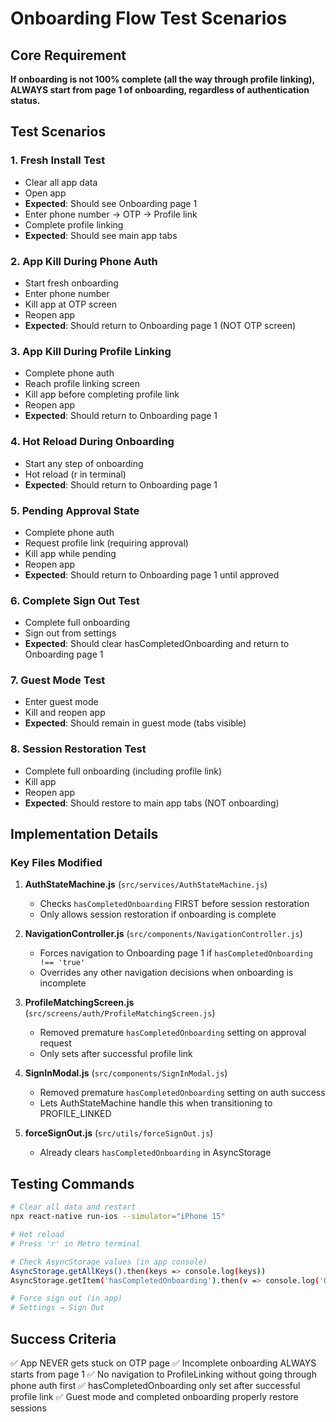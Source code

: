 # Onboarding Flow Test Scenarios

## Core Requirement
**If onboarding is not 100% complete (all the way through profile linking), ALWAYS start from page 1 of onboarding, regardless of authentication status.**

## Test Scenarios

### 1. Fresh Install Test
- Clear all app data
- Open app
- **Expected**: Should see Onboarding page 1
- Enter phone number → OTP → Profile link
- Complete profile linking
- **Expected**: Should see main app tabs

### 2. App Kill During Phone Auth
- Start fresh onboarding
- Enter phone number
- Kill app at OTP screen
- Reopen app
- **Expected**: Should return to Onboarding page 1 (NOT OTP screen)

### 3. App Kill During Profile Linking
- Complete phone auth
- Reach profile linking screen
- Kill app before completing profile link
- Reopen app
- **Expected**: Should return to Onboarding page 1

### 4. Hot Reload During Onboarding
- Start any step of onboarding
- Hot reload (r in terminal)
- **Expected**: Should return to Onboarding page 1

### 5. Pending Approval State
- Complete phone auth
- Request profile link (requiring approval)
- Kill app while pending
- Reopen app
- **Expected**: Should return to Onboarding page 1 until approved

### 6. Complete Sign Out Test
- Complete full onboarding
- Sign out from settings
- **Expected**: Should clear hasCompletedOnboarding and return to Onboarding page 1

### 7. Guest Mode Test
- Enter guest mode
- Kill and reopen app
- **Expected**: Should remain in guest mode (tabs visible)

### 8. Session Restoration Test
- Complete full onboarding (including profile link)
- Kill app
- Reopen app
- **Expected**: Should restore to main app tabs (NOT onboarding)

## Implementation Details

### Key Files Modified

1. **AuthStateMachine.js** (`src/services/AuthStateMachine.js`)
   - Checks `hasCompletedOnboarding` FIRST before session restoration
   - Only allows session restoration if onboarding is complete

2. **NavigationController.js** (`src/components/NavigationController.js`)
   - Forces navigation to Onboarding page 1 if `hasCompletedOnboarding !== 'true'`
   - Overrides any other navigation decisions when onboarding is incomplete

3. **ProfileMatchingScreen.js** (`src/screens/auth/ProfileMatchingScreen.js`)
   - Removed premature `hasCompletedOnboarding` setting on approval request
   - Only sets after successful profile link

4. **SignInModal.js** (`src/components/SignInModal.js`)
   - Removed premature `hasCompletedOnboarding` setting on auth success
   - Lets AuthStateMachine handle this when transitioning to PROFILE_LINKED

5. **forceSignOut.js** (`src/utils/forceSignOut.js`)
   - Already clears `hasCompletedOnboarding` in AsyncStorage

## Testing Commands

```bash
# Clear all data and restart
npx react-native run-ios --simulator="iPhone 15"

# Hot reload
# Press 'r' in Metro terminal

# Check AsyncStorage values (in app console)
AsyncStorage.getAllKeys().then(keys => console.log(keys))
AsyncStorage.getItem('hasCompletedOnboarding').then(v => console.log('Onboarding:', v))

# Force sign out (in app)
# Settings → Sign Out
```

## Success Criteria

✅ App NEVER gets stuck on OTP page
✅ Incomplete onboarding ALWAYS starts from page 1
✅ No navigation to ProfileLinking without going through phone auth first
✅ hasCompletedOnboarding only set after successful profile link
✅ Guest mode and completed onboarding properly restore sessions